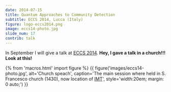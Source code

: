 ```yaml
---
date: 2014-07-15
title: Quantum Approaches to Community Detection
subtitle: ECCS 2014, Lucca (Italy)
figure: logo-eccs2014.png
image: eccs14-photo.jpg
slide_num: 17
contrib: talk
---
```


In September I will give a talk at [ECCS 2014](http://www.eccs14.eu).
**Hey, I gave a talk in a church!!! Look at this!**


{% from 'macros.html' import figure %}
{{ figure('images/eccs14-photo.jpg',
          alt='Church speach',
          caption='The main session where held in S. Francesco church (1430),
                   now location of <a href="http://www.imtlucca.it/">IMT</a>',
          style='width:20em; margin: 0 auto;') }}
